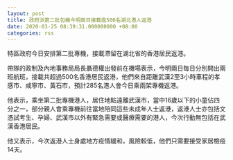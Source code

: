 ```yaml
---
layout: post
title: 政府派第二批包機今明兩日接載逾500名湖北港人返港
date: 2020-03-25 08:39:31.000000000 +08:00
categories: rss
---
```


特區政府今日安排第二批專機，接載滯留在湖北省的香港居民返港。

帶隊的政制及內地事務局局長聶德權出發前在機場表示，今明兩日每日分別開出兩班航班，接載共超過500名香港居民返港，他們來自距離武漢2至3小時車程的孝感市、咸寧市、黃石市，預計285名港人會今日乘兩架專機返港。

他表示，乘坐第二批專機港人，居住地點遠離武漢市，當中16歲以下的小童佔四分之一，部分親人會乘專機前往當地陪同這些未成年人士返港，返港人士亦包括文憑試考生、孕婦、武漢市以外有緊急需要或醫療需要的港人，今次行動無包括在武漢香港居民。

他又表示，今次返港人士身處地方疫情緩和，風險較低，他們只需要接受家居檢疫14天。
